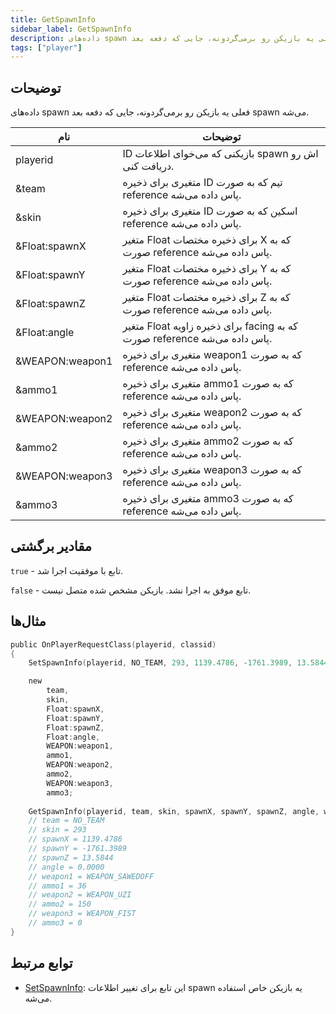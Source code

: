 ```yaml
---
title: GetSpawnInfo
sidebar_label: GetSpawnInfo
description: داده‌های spawn فعلی یه بازیکن رو برمی‌گردونه، جایی که دفعه بعد spawn می‌شه.
tags: ["player"]
---
```


<VersionWarn version='omp v1.1.0.2612' />

## توضیحات

داده‌های spawn فعلی یه بازیکن رو برمی‌گردونه، جایی که دفعه بعد spawn می‌شه.

| نام            | توضیحات                                                                     |
|-----------------|---------------------------------------------------------------------------------|
| playerid        | ID بازیکنی که می‌خوای اطلاعات spawn اش رو دریافت کنی.                    |
| &team           | متغیری برای ذخیره ID تیم که به صورت reference پاس داده می‌شه.                |
| &skin           | متغیری برای ذخیره ID اسکین که به صورت reference پاس داده می‌شه.                |
| &Float:spawnX   | متغیر Float برای ذخیره مختصات X که به صورت reference پاس داده می‌شه.     |
| &Float:spawnY   | متغیر Float برای ذخیره مختصات Y که به صورت reference پاس داده می‌شه.     |
| &Float:spawnZ   | متغیر Float برای ذخیره مختصات Z که به صورت reference پاس داده می‌شه.     |
| &Float:angle    | متغیر Float برای ذخیره زاویه facing که به صورت reference پاس داده می‌شه. |
| &WEAPON:weapon1 | متغیری برای ذخیره weapon1 که به صورت reference پاس داده می‌شه.                |
| &ammo1          | متغیری برای ذخیره ammo1 که به صورت reference پاس داده می‌شه.                  |
| &WEAPON:weapon2 | متغیری برای ذخیره weapon2 که به صورت reference پاس داده می‌شه.                |
| &ammo2          | متغیری برای ذخیره ammo2 که به صورت reference پاس داده می‌شه.                  |
| &WEAPON:weapon3 | متغیری برای ذخیره weapon3 که به صورت reference پاس داده می‌شه.                |
| &ammo3          | متغیری برای ذخیره ammo3 که به صورت reference پاس داده می‌شه.                  |

## مقادیر برگشتی

`true` - تابع با موفقیت اجرا شد.

`false` - تابع موفق به اجرا نشد. بازیکن مشخص شده متصل نیست.

## مثال‌ها

```c
public OnPlayerRequestClass(playerid, classid)
{
    SetSpawnInfo(playerid, NO_TEAM, 293, 1139.4786, -1761.3989, 13.5844, 0.0000, WEAPON_SAWEDOFF, 36, WEAPON_UZI, 150, WEAPON_FIST, 0);

    new 
        team,
        skin,
        Float:spawnX,
        Float:spawnY,
        Float:spawnZ,
        Float:angle,
        WEAPON:weapon1,
        ammo1,
        WEAPON:weapon2,
        ammo2,
        WEAPON:weapon3,
        ammo3;
    
    GetSpawnInfo(playerid, team, skin, spawnX, spawnY, spawnZ, angle, weapon1, ammo1, weapon2, ammo2, weapon3, ammo3);
    // team = NO_TEAM
    // skin = 293
    // spawnX = 1139.4786
    // spawnY = -1761.3989
    // spawnZ = 13.5844
    // angle = 0.0000
    // weapon1 = WEAPON_SAWEDOFF
    // ammo1 = 36
    // weapon2 = WEAPON_UZI
    // ammo2 = 150
    // weapon3 = WEAPON_FIST
    // ammo3 = 0
}
```

## توابع مرتبط

- [SetSpawnInfo](SetSpawnInfo): این تابع برای تغییر اطلاعات spawn یه بازیکن خاص استفاده می‌شه.